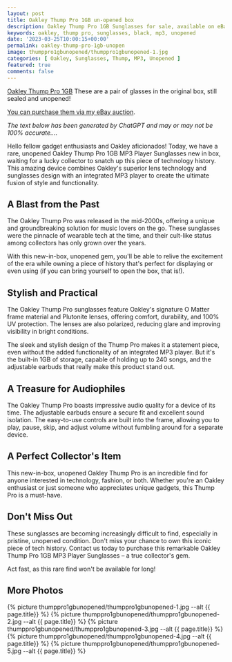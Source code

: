 ```yaml
---
layout: post
title: Oakley Thump Pro 1GB un-opened box
description: Oakley Thump Pro 1GB Sunglasses for sale, available on eBay. 
keywords: oakley, thump pro, sunglasses, black, mp3, unopened
date: '2023-03-25T10:00:15+00:00'
permalink: oakley-thump-pro-1gb-unopen
image: thumppro1gbunopened/thumppro1gbunopened-1.jpg
categories: [ Oakley, Sunglasses, Thump, MP3, Unopened ]
featured: true
comments: false 
---
```

[Oakley Thump Pro 1GB](https://www.ebay.com/itm/155469287813) These are a pair of glasses in the original box, still sealed and unopened!

[You can purchase them via my eBay auction](https://www.ebay.com/itm/155469287813).

*The text below has been generated by ChatGPT and may or may not be 100% accurate....*

Hello fellow gadget enthusiasts and Oakley aficionados! Today, we have a rare, unopened Oakley Thump Pro 1GB MP3 Player Sunglasses new in box, waiting for a lucky collector to snatch up this piece of technology history. This amazing device combines Oakley's superior lens technology and sunglasses design with an integrated MP3 player to create the ultimate fusion of style and functionality.

## A Blast from the Past
The Oakley Thump Pro was released in the mid-2000s, offering a unique and groundbreaking solution for music lovers on the go. These sunglasses were the pinnacle of wearable tech at the time, and their cult-like status among collectors has only grown over the years.

With this new-in-box, unopened gem, you'll be able to relive the excitement of the era while owning a piece of history that's perfect for displaying or even using (if you can bring yourself to open the box, that is!).

## Stylish and Practical
The Oakley Thump Pro sunglasses feature Oakley's signature O Matter frame material and Plutonite lenses, offering comfort, durability, and 100% UV protection. The lenses are also polarized, reducing glare and improving visibility in bright conditions.

The sleek and stylish design of the Thump Pro makes it a statement piece, even without the added functionality of an integrated MP3 player. But it's the built-in 1GB of storage, capable of holding up to 240 songs, and the adjustable earbuds that really make this product stand out.

## A Treasure for Audiophiles
The Oakley Thump Pro boasts impressive audio quality for a device of its time. The adjustable earbuds ensure a secure fit and excellent sound isolation. The easy-to-use controls are built into the frame, allowing you to play, pause, skip, and adjust volume without fumbling around for a separate device.

## A Perfect Collector's Item
This new-in-box, unopened Oakley Thump Pro is an incredible find for anyone interested in technology, fashion, or both. Whether you're an Oakley enthusiast or just someone who appreciates unique gadgets, this Thump Pro is a must-have.

## Don't Miss Out
These sunglasses are becoming increasingly difficult to find, especially in pristine, unopened condition. Don't miss your chance to own this iconic piece of tech history. Contact us today to purchase this remarkable Oakley Thump Pro 1GB MP3 Player Sunglasses – a true collector's gem.

Act fast, as this rare find won't be available for long!

## More Photos
{% picture thumppro1gbunopened/thumppro1gbunopened-1.jpg --alt {{ page.title}}  %}
{% picture thumppro1gbunopened/thumppro1gbunopened-2.jpg --alt {{ page.title}}  %}
{% picture thumppro1gbunopened/thumppro1gbunopened-3.jpg --alt {{ page.title}}  %}
{% picture thumppro1gbunopened/thumppro1gbunopened-4.jpg --alt {{ page.title}}  %}
{% picture thumppro1gbunopened/thumppro1gbunopened-5.jpg --alt {{ page.title}}  %}
